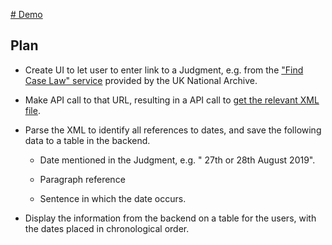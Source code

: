 [# Demo](https://judgment-to-rough-chronology.vercel.app/)

## Plan

- Create UI to let user to enter link to a Judgment, e.g. from the ["Find Case Law" service](https://caselaw.nationalarchives.gov.uk/uksc/2019/41) provided by the UK National Archive.

- Make API call to that URL, resulting in a API call to [get the relevant XML file](https://nationalarchives.github.io/ds-find-caselaw-docs/public#tag/Reading-documents/operation/getDocumentByUri).

- Parse the XML to identify all references to dates, and save the following data to a table in the backend.

  - Date mentioned in the Judgment, e.g. " 27th or 28th August 2019".

  - Paragraph reference

  - Sentence in which the date occurs.

- Display the information from the backend on a table for the users, with the dates placed in chronological order.
